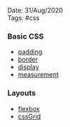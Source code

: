 Date: 31/Aug/2020  
Tags: #css

### Basic CSS
* [padding](padding.md)
* [border](border.md)
* [display](display.md)
* [measurement](measurement.md)

### Layouts
* [flexbox](flexbox.md)
* [cssGrid](cssGrid.md)
